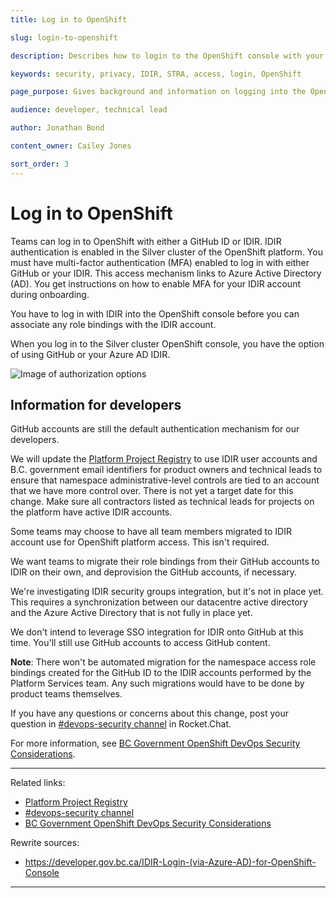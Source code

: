 ```yaml
---
title: Log in to OpenShift

slug: login-to-openshift

description: Describes how to login to the OpenShift console with your IDIR

keywords: security, privacy, IDIR, STRA, access, login, OpenShift

page_purpose: Gives background and information on logging into the OpenShift console with your IDIR and the background on how it was set up.

audience: developer, technical lead

author: Jonathan Bond

content_owner: Cailey Jones

sort_order: 3
---
```


# Log in to OpenShift

Teams can log in to OpenShift with either a GitHub ID or IDIR. IDIR authentication is enabled in the Silver cluster of the OpenShift platform. You must have multi-factor authentication (MFA) enabled to log in with either GitHub or your IDIR. This access mechanism links to Azure Active Directory (AD). You get instructions on how to enable MFA for your IDIR account during onboarding.

You have to log in with IDIR into the OpenShift console before you can associate any role bindings with the IDIR account.

When you log in to the Silver cluster OpenShift console, you have the option of using GitHub or your Azure AD IDIR.

![Image of authorization options](https://user-images.githubusercontent.com/53879638/146621070-6d473a3d-289c-400e-86a7-947732441fac.png)

## Information for developers
GitHub accounts are still the default authentication mechanism for our developers.

We will update the [Platform Project Registry](https://registry.developer.gov.bc.ca/) to use IDIR user accounts and B.C. government email identifiers for product owners and technical leads to ensure that namespace administrative-level controls are tied to an account that we have more control over. There is not yet a target date for this change. Make sure all contractors listed as technical leads for projects on the platform have active IDIR accounts.

Some teams may choose to have all team members migrated to IDIR account use for OpenShift platform access. This isn't required.

We want teams to migrate their role bindings from their GitHub accounts to IDIR on their own, and deprovision the GitHub accounts, if necessary.

We're investigating IDIR security groups integration, but it's not in place yet. This requires a synchronization between our datacentre active directory and the Azure Active Directory that is not fully in place yet.

We don't intend to leverage SSO integration for IDIR onto GitHub at this time. You'll still use GitHub accounts to access GitHub content.

**Note**: There won't be automated migration for the namespace access role bindings created for the GitHub ID to the IDIR accounts performed by the Platform Services team. Any such migrations would have to be done by product teams themselves.

If you have any questions or concerns about this change, post your question in [#devops-security channel](https://chat.developer.gov.bc.ca/channel/devops-security) in Rocket.Chat.

For more information, see [BC Government OpenShift DevOps Security Considerations](https://developer.gov.bc.ca/BC-Government-OpenShift-DevOps-Security-Considerations).

---
Related links:
* [Platform Project Registry](https://registry.developer.gov.bc.ca/)
* [#devops-security channel](https://chat.developer.gov.bc.ca/channel/devops-security)
* [BC Government OpenShift DevOps Security Considerations](https://developer.gov.bc.ca/BC-Government-OpenShift-DevOps-Security-Considerations)

Rewrite sources:
* https://developer.gov.bc.ca/IDIR-Login-(via-Azure-AD)-for-OpenShift-Console
---
